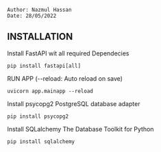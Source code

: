     Author: Nazmul Hassan
    Date: 28/05/2022

## INSTALLATION

Install FastAPI wit all required Dependecies

    pip install fastapi[all]

RUN APP (--reload: Auto reload on save)

    uvicorn app.mainapp --reload

Install psycopg2 PostgreSQL database adapter

    pip install psycopg2

Install SQLalchemy The Database Toolkit for Python

    pip install sqlalchemy

